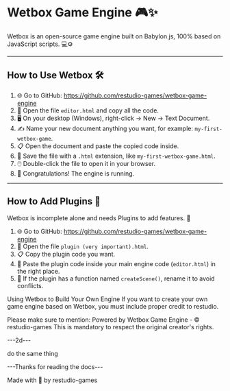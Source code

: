 
# Wetbox Game Engine 🎮✨

Wetbox is an open-source game engine built on Babylon.js, 100% based on JavaScript scripts. 💻⚙️

---

## How to Use Wetbox 🛠️

1. 🌐 Go to GitHub: https://github.com/restudio-games/wetbox-game-engine  
2. 📂 Open the file `editor.html` and copy all the code.  
3. 🖥️ On your desktop (Windows), right-click → New → Text Document.  
4. ✍️ Name your new document anything you want, for example: `my-first-wetbox-game`.  
5. 📋 Open the document and paste the copied code inside.  
6. 💾 Save the file with a `.html` extension, like `my-first-wetbox-game.html`.  
7. 🖱️ Double-click the file to open it in your browser.  
8. 🎉 Congratulations! The engine is running.

---

## How to Add Plugins 🔌

Wetbox is incomplete alone and needs Plugins to add features. 🚀

1. 🌐 Go to GitHub: https://github.com/restudio-games/wetbox-game-engine  
2. 📂 Open the file `plugin (very important).html`.  
3. 📋 Copy the plugin code you want.  
4. 🧩 Paste the plugin code inside your main engine code (`editor.html`) in the right place.  
5. 🔄 If the plugin has a function named `createScene()`, rename it to avoid conflicts.

Using Wetbox to Build Your Own Engine
If you want to create your own game engine based on Wetbox, you must include proper credit to restudio.

Please make sure to mention:
Powered by Wetbox Game Engine - © restudio-games
This is mandatory to respect the original creator's rights.

---2d---

do the same thing

---Thanks for reading the docs---

Made with 💜 by restudio-games
